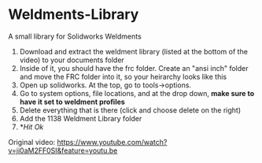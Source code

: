# Weldments-Library
A small library for Solidworks Weldments

1. Download and extract the weldment library (listed at the bottom of the video) to your documents folder
2. Inside of it, you should have the frc folder. Create an "ansi inch" folder and move the FRC folder into it, so your heirarchy looks like this
3. Open up solidworks. At the top, go to tools->options.
4. Go to system options, file locations, and at the drop down, **make sure to have it set to weldment profiles**
5. Delete everything that is there (click and choose delete on the right)
6. Add the 1138 Weldment Library folder
7. **Hit Ok*

Original video: https://www.youtube.com/watch?v=ji0aM2FF0SI&feature=youtu.be